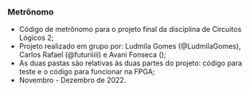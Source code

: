### Metrônomo
 - Código de metrônomo para o projeto final da disciplina de Circuitos Lógicos 2;
 - Projeto realizado em grupo por: Ludmila Gomes (@LudmilaGomes), Carlos Rafael (@futuriiiii) e Avani Fonseca ();
 - As duas pastas são relativas às duas partes do projeto: código para teste e o código para funcionar na FPGA;
 - Novembro - Dezembro de 2022.
